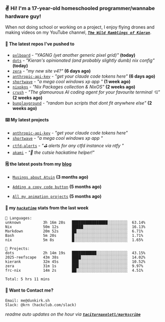 ### ✌️ Hi! I'm a 17-year-old homeschooled programmer/wannabe hardware guy!

When not doing school or working on a project, I enjoy flying drones and making videos on my YouTube channel, [**_`The Wild Ramblings of Kieran`_**](https://youtube.com/@kieran.rambles).

#### 👷 The latest repos I've pushed to

- [`pxlboard`](https://github.com/taciturnaxolotl/pxlboard) - _"YAGNG (yet another generic pixel grid)"_ **(today)**
- [`dots`](https://github.com/taciturnaxolotl/dots) - _"Kieran's opinionated (and probably slightly dumb) nix config"_ **(today)**
- [`zera`](https://github.com/taciturnaxolotl/zera) - _"my new site v4?"_ **(6 days ago)**
- [`anthropic-api-key`](https://github.com/taciturnaxolotl/anthropic-api-key) - _"get your claude code tokens here"_ **(6 days ago)**
- [`shortwave`](https://github.com/taciturnaxolotl/shortwave) - _"a mega cool windows xp app "_ **(1 week ago)**
- [`nixpkgs`](https://github.com/NixOS/nixpkgs) - _"Nix Packages collection & NixOS"_ **(2 weeks ago)**
- [`crush`](https://github.com/charmbracelet/crush) - _"The glamourous AI coding agent for your favourite terminal 💘"_ **(2 weeks ago)**
- [`bunplayground`](https://github.com/taciturnaxolotl/bunplayground) - _"random bun scripts that dont fit anywhere else"_ **(2 weeks ago)**

#### ⌨️ My latest projects

- [`anthropic-api-key`](https://github.com/taciturnaxolotl/anthropic-api-key) - _"get your claude code tokens here"_
- [`shortwave`](https://github.com/taciturnaxolotl/shortwave) - _"a mega cool windows xp app "_
- [`ctfd-alerts`](https://github.com/taciturnaxolotl/ctfd-alerts) - _"⛳ alerts for any ctfd instance via ntfy "_
- [`akami`](https://github.com/taciturnaxolotl/akami) - _"🌷 the cutsie hackatime helper!"_

#### 🗒️ the latest posts from my [blog](https://dunkirk.sh)

- [`Musings about Atuin`](https://dunkirk.sh/blog/atuin/) **(3 months ago)**

- [`Adding a copy code button`](https://dunkirk.sh/blog/adding-a-copy-button/) **(5 months ago)**

- [`All my animation projects`](https://dunkirk.sh/blog/my-animations/) **(5 months ago)**



#### 📡 my [_`hackatime`_](https://waka.hackclub.com) stats from the last week

```text
💾 Languages:
unknown          3h 16m 28s   ████████████████░░░░░░░░░  63.14%
Nix              50m 12s      █████░░░░░░░░░░░░░░░░░░░░  16.13%
Markdown         20m 52s      ██░░░░░░░░░░░░░░░░░░░░░░░  6.71%
Bash             5m 20s       █░░░░░░░░░░░░░░░░░░░░░░░░  1.71%
nix              5m 8s        █░░░░░░░░░░░░░░░░░░░░░░░░  1.65%

💼 Projects:
dots             2h 14m 19s   ███████████░░░░░░░░░░░░░░  43.15%
2025-reefscape   43m 38s      ████░░░░░░░░░░░░░░░░░░░░░  14.02%
kierank          32m 45s      ███░░░░░░░░░░░░░░░░░░░░░░  10.52%
zera             31m 1s       ███░░░░░░░░░░░░░░░░░░░░░░  9.97%
frc-nix          14m 2s       ██░░░░░░░░░░░░░░░░░░░░░░░  4.51%

Total: 5 hrs 11 mins
```

#### 📮 Want to Contact me?

```text
Email: me@dunkirk.sh
Slack: @krn (hackclub.com/slack)
```

_readme auto updates on the hour via [**`taciturnaxolotl/markscribe`**](https://github.com/taciturnaxolotl/markscribe)_
